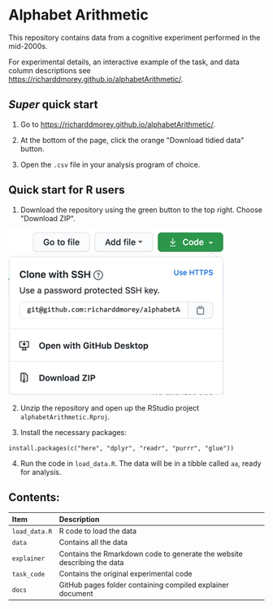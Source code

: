 # Alphabet Arithmetic 

This repository contains data from a cognitive experiment performed in the mid-2000s. 

For experimental details, an interactive example of the task, and data column descriptions see https://richarddmorey.github.io/alphabetArithmetic/.

## *Super* quick start

1. Go to https://richarddmorey.github.io/alphabetArithmetic/.

2. At the bottom of the page, click the orange "Download tidied data" button.

3. Open the `.csv` file in your analysis program of choice.

## Quick start for R users

1. Download the repository using the green button to the top right. Choose "Download ZIP".

![Choose "Download ZIP"](https://raw.githubusercontent.com/richarddmorey/alphabetArithmetic/master/explainer/include/img/download_code.png)

2. Unzip the repository and open up the RStudio project `alphabetArithmetic.Rproj`.

3. Install the necessary packages:

```
install.packages(c("here", "dplyr", "readr", "purrr", "glue"))
```

4. Run the code in `load_data.R`. The data will be in a tibble called `aa`, ready for analysis.

## Contents:

| Item         | Description                             |
|:-------------|:----------------------------------------|
| `load_data.R`| R code to load the data
| `data`       | Contains all the data                   |
| `explainer`  | Contains the Rmarkdown code to generate the website describing the data |
| `task_code`  | Contains the original experimental code |
| `docs`       | GitHub pages folder containing compiled explainer document |




